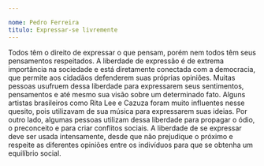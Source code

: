 ```yaml
---

nome: Pedro Ferreira
titulo: Expressar-se livremente
---
```

Todos têm o direito de expressar o que pensam, porém nem todos têm seus pensamentos respeitados.
A liberdade de expressão é de extrema importância na sociedade e está diretamente conectada com a democracia, que permite aos cidadãos defenderem suas próprias opiniões.
Muitas pessoas usufruem dessa liberdade para expressarem seus sentimentos, pensamentos e até mesmo sua visão sobre um determinado fato. Alguns artistas brasileiros como Rita Lee e Cazuza foram muito influentes nesse quesito, pois utilizavam de sua música para expressarem suas ideias.
Por outro lado, algumas pessoas utilizam dessa liberdade para propagar o ódio, o preconceito e para criar conflitos sociais.
A liberdade de se expressar deve ser usada intensamente, desde que não prejudique o próximo e respeite as diferentes opiniões entre os indivíduos para que se obtenha um equilíbrio social.
